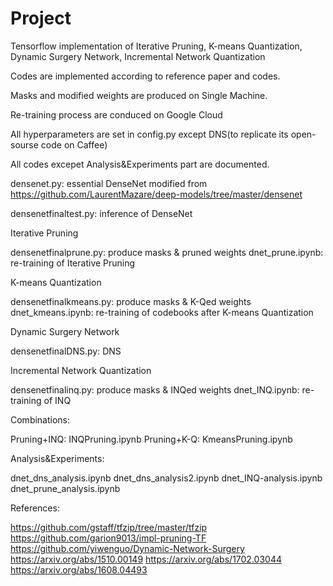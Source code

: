 # Project

Tensorflow implementation of Iterative Pruning, K-means Quantization, Dynamic Surgery Network, Incremental Network Quantization

Codes are implemented according to reference paper and codes.

Masks and modified weights are produced on Single Machine.

Re-training process are conduced on Google Cloud

All hyperparameters are set in config.py except DNS(to replicate its open-sourse code on Caffee)

All codes excepet Analysis&Experiments part are documented.

densenet.py: essential DenseNet modified from https://github.com/LaurentMazare/deep-models/tree/master/densenet

densenetfinaltest.py: inference of DenseNet

Iterative Pruning

densenetfinalprune.py: produce masks & pruned weights
dnet_prune.ipynb: re-training of Iterative Pruning

K-means Quantization

densenetfinalkmeans.py: produce masks & K-Qed weights
dnet_kmeans.ipynb: re-training of codebooks after K-means Quantization

Dynamic Surgery Network

densenetfinalDNS.py: DNS

Incremental Network Quantization

densenetfinalinq.py: produce masks & INQed weights
dnet_INQ.ipynb: re-training of INQ

Combinations:

Pruning+INQ: INQPruning.ipynb
Pruning+K-Q: KmeansPruning.ipynb

Analysis&Experiments:

dnet_dns_analysis.ipynb
dnet_dns_analysis2.ipynb
dnet_INQ-analysis.ipynb
dnet_prune_analysis.ipynb


References:

https://github.com/gstaff/tfzip/tree/master/tfzip
https://github.com/garion9013/impl-pruning-TF
https://github.com/yiwenguo/Dynamic-Network-Surgery
https://arxiv.org/abs/1510.00149
https://arxiv.org/abs/1702.03044
https://arxiv.org/abs/1608.04493
